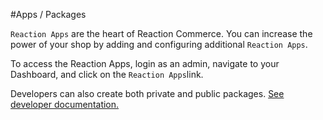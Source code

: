 #Apps / Packages

`Reaction Apps` are the heart of Reaction Commerce. You can increase the power of your shop by adding and configuring additional `Reaction Apps`.

To access the Reaction Apps, login as an admin, navigate to your Dashboard, and click on the `Reaction Apps`link.

Developers can also create both private and public packages. [See developer documentation.](https://github.com/reactioncommerce/reaction-core/blob/master/docs/packages.md)

